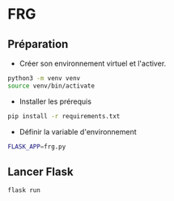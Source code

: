 # FRG

## Préparation
- Créer son environnement virtuel et l'activer.

```bash
python3 -m venv venv
source venv/bin/activate
```
- Installer les prérequis

```bash
pip install -r requirements.txt
```

- Définir la variable d'environnement

```bash
FLASK_APP=frg.py
```

## Lancer Flask

```bash
flask run
```

